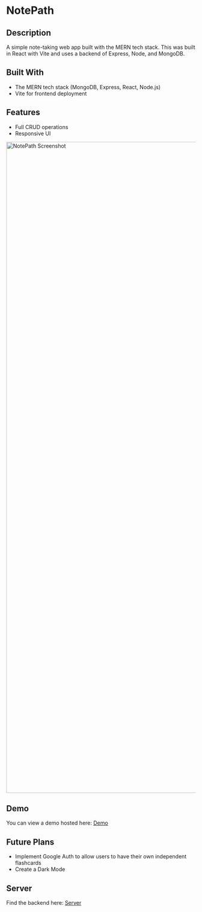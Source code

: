 # NotePath

## Description
A simple note-taking web app built with the MERN tech stack. This was built in React with Vite and uses a backend of Express, Node, and MongoDB.

## Built With
- The MERN tech stack (MongoDB, Express, React, Node.js)
- Vite for frontend deployment

## Features
- Full CRUD operations
- Responsive UI

<img width="1728" alt="NotePath Screenshot" src="https://github.com/KevinWu098/NotePath/assets/100006999/f873ba0b-c273-4f71-9c3e-e16f15a0b8aa">

## Demo
You can view a demo hosted here: [Demo](https://notepath-client.onrender.com/)

## Future Plans
- Implement Google Auth to allow users to have their own independent flashcards
- Create a Dark Mode

## Server
Find the backend here: [Server](https://github.com/KevinWu098/NotePath-Server)
